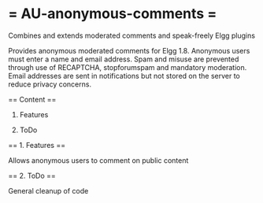 = AU-anonymous-comments =
=====================

Combines and extends moderated comments and speak-freely Elgg plugins

Provides anonymous moderated comments for Elgg 1.8. Anonymous users must enter a name and email address. Spam and misuse 
are prevented through use of RECAPTCHA, stopforumspam and mandatory moderation. Email addresses are sent in notifications
but not stored on the server to reduce privacy concerns.

== Content ==

1. Features

2. ToDo

== 1. Features ==

Allows anonymous users to comment on public content

== 2. ToDo ==

General cleanup of code

